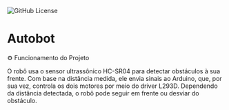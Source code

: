 ![GitHub License](https://img.shields.io/github/license/geovanimussulini/Autobot)


# Autobot
⚙️ Funcionamento do Projeto

O robô usa o sensor ultrassônico HC-SR04 para detectar obstáculos à sua frente. Com base na distância medida, ele envia sinais ao Arduino, que, por sua vez, controla os dois motores por meio do driver L293D. Dependendo da distância detectada, o robô pode seguir em frente ou desviar do obstáculo.

